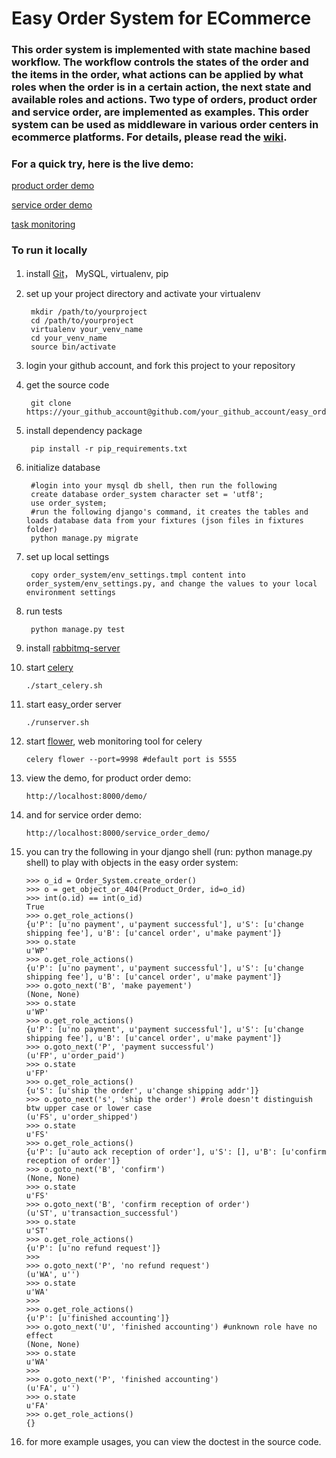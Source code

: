 Easy Order System for ECommerce
================

### This order system is implemented with state machine based workflow. The workflow controls the states of the order and the items in the order, what actions can be applied by what roles when the order is in a certain action, the next state and available roles and actions. Two type of orders, product order and service order, are implemented as examples. This order system can be used as middleware in various order centers in ecommerce platforms. For details, please read the [wiki](https://github.com/yejia/order_system/wiki). 

### For a quick try, here is the live demo:

[product order demo](http://easy_order.yugonger.com:9999/demo/)

[service order demo](http://easy_order.yugonger.com:9999/service_order_demo/)

[task monitoring](http://easy_order.yugonger.com:9998/tasks?limit=100)

### To run it locally

1. install [Git](http://en.wikipedia.org/wiki/Git_%28software%29 "Git")， MySQL, virtualenv, pip 

2. set up your project directory and activate your virtualenv

		mkdir /path/to/yourproject
		cd /path/to/yourproject
		virtualenv your_venv_name
		cd your_venv_name 
		source bin/activate

3. login your github account, and fork this project to your repository

4. get the source code

		git clone https://your_github_account@github.com/your_github_account/easy_order.git

5. install dependency package

		pip install -r pip_requirements.txt 

6. initialize database 

		#login into your mysql db shell, then run the following 
		create database order_system character set = 'utf8';
		use order_system;
		#run the following django's command, it creates the tables and loads database data from your fixtures (json files in fixtures folder)
		python manage.py migrate	

7. set up local settings

		copy order_system/env_settings.tmpl content into order_system/env_settings.py, and change the values to your local environment settings

8. run tests

		python manage.py test 

9. install [rabbitmq-server](http://www.rabbitmq.com/install-debian.html "install rabbitmq-server on ubuntu")

10. start [celery](http://www.celeryproject.org/ "celery")
  
                
		./start_celery.sh 

11. start easy_order server

		./runserver.sh 
            
12. start [flower](https://github.com/mher/flower "flower"), web monitoring tool for celery
                
		celery flower --port=9998 #default port is 5555


13. view the demo, for product order demo:
                
		http://localhost:8000/demo/


14. and for service order demo:
                
		http://localhost:8000/service_order_demo/


15. you can try the following in your django shell (run: python manage.py shell) to play with objects in the easy order system:

	
	    >>> o_id = Order_System.create_order()
	    >>> o = get_object_or_404(Product_Order, id=o_id)
	    >>> int(o.id) == int(o_id)
	    True
	    >>> o.get_role_actions()
	    {u'P': [u'no payment', u'payment successful'], u'S': [u'change shipping fee'], u'B': [u'cancel order', u'make payment']}
	    >>> o.state
	    u'WP'
	    >>> o.get_role_actions()
	    {u'P': [u'no payment', u'payment successful'], u'S': [u'change shipping fee'], u'B': [u'cancel order', u'make payment']}
	    >>> o.goto_next('B', 'make payement')
	    (None, None)
	    >>> o.state
	    u'WP'
	    >>> o.get_role_actions()
	    {u'P': [u'no payment', u'payment successful'], u'S': [u'change shipping fee'], u'B': [u'cancel order', u'make payment']}
	    >>> o.goto_next('P', 'payment successful')
	    (u'FP', u'order_paid')
	    >>> o.state
	    u'FP'
	    >>> o.get_role_actions()
	    {u'S': [u'ship the order', u'change shipping addr']}
	    >>> o.goto_next('s', 'ship the order') #role doesn't distinguish btw upper case or lower case
	    (u'FS', u'order_shipped')
	    >>> o.state
	    u'FS'
	    >>> o.get_role_actions()
	    {u'P': [u'auto ack reception of order'], u'S': [], u'B': [u'confirm reception of order']}
	    >>> o.goto_next('B', 'confirm')
	    (None, None)
	    >>> o.state
	    u'FS'
	    >>> o.goto_next('B', 'confirm reception of order')
	    (u'ST', u'transaction_successful')
	    >>> o.state
	    u'ST'
	    >>> o.get_role_actions()
	    {u'P': [u'no refund request']}
	    >>> 
	    >>> o.goto_next('P', 'no refund request')
	    (u'WA', u'')
	    >>> o.state
	    u'WA'
	    >>> 
	    >>> o.get_role_actions()
	    {u'P': [u'finished accounting']}
	    >>> o.goto_next('U', 'finished accounting') #unknown role have no effect
	    (None, None)
	    >>> o.state
	    u'WA'
	    >>> 
	    >>> o.goto_next('P', 'finished accounting')
	    (u'FA', u'')
	    >>> o.state
	    u'FA'
	    >>> o.get_role_actions()
	    {}

		 
16. for more example usages, you can view the doctest in the source code.


	




